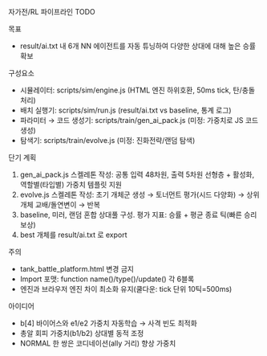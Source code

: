 자가전/RL 파이프라인 TODO

목표
- result/ai.txt 내 6개 NN 에이전트를 자동 튜닝하여 다양한 상대에 대해 높은 승률 확보

구성요소
- 시뮬레이터: scripts/sim/engine.js (HTML 엔진 하위호환, 50ms tick, 탄/충돌 처리)
- 배치 실행기: scripts/sim/run.js (result/ai.txt vs baseline, 통계 로그)
- 파라미터 → 코드 생성기: scripts/train/gen_ai_pack.js (미정: 가중치로 JS 코드 생성)
- 탐색기: scripts/train/evolve.js (미정: 진화전략/랜덤 탐색)

단기 계획
1) gen_ai_pack.js 스켈레톤 작성: 공통 입력 48차원, 출력 5차원 선형층 + 활성화, 역할별(타입별) 가중치 템플릿 지원
2) evolve.js 스켈레톤 작성: 초기 개체군 생성 → 토너먼트 평가(시드 다양화) → 상위 개체 교배/돌연변이 → 반복
3) baseline, 미러, 랜덤 혼합 상대풀 구성. 평가 지표: 승률 + 평균 종료 틱(빠른 승리 보상)
4) best 개체를 result/ai.txt 로 export

주의
- tank_battle_platform.html 변경 금지
- Import 포맷: function name()/type()/update() 각 6블록
- 엔진과 브라우저 엔진 차이 최소화 유지(쿨다운: tick 단위 10틱=500ms)

아이디어
- b[4] 바이어스와 e1/e2 가중치 자동학습 → 사격 빈도 최적화
- 총알 회피 가중치(b1/b2) 상대별 동적 조정
- NORMAL 한 쌍은 코디네이션(ally 거리) 향상 가중치

